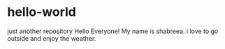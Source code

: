 # hello-world
just another repository
Hello Everyone!
My name is shabreea. i love to go outside and enjoy the weather.
